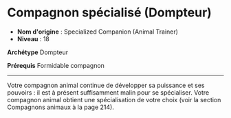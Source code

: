 # Compagnon spécialisé (Dompteur)

 * **Nom d'origine** : Specialized Companion (Animal Trainer)
 * **Niveau** : 18


<p><strong>Archétype</strong> Dompteur</p>
<p><strong>Prérequis</strong> Formidable compagnon</p>
<hr>
<p>Votre compagnon animal continue de développer sa puissance et ses pouvoirs : il est à présent suffisamment malin pour se spécialiser. Votre compagnon animal obtient une spécialisation de votre choix (voir la section Compagnons animaux à la page 214).</p>